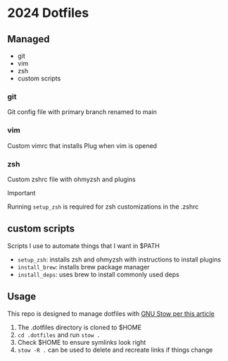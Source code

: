 # 2024 Dotfiles

## Managed
- git
- vim
- zsh
- custom scripts

### git
Git config file with primary branch renamed to main

### vim
Custom vimrc that installs Plug when vim is opened

### zsh
Custom zshrc file with ohmyzsh and plugins

> [!IMPORTANT]
> Running `setup_zsh` is required for zsh customizations in the .zshrc


## custom scripts
Scripts I use to automate things that I want in $PATH

- `setup_zsh`: installs zsh and ohmyzsh with instructions to install plugins
- `install_brew`: installs brew package manager
- `install_deps`: uses brew to install commonly used deps

## Usage
This repo is designed to manage dotfiles with [GNU Stow per this article](https://tamerlan.dev/how-i-manage-my-dotfiles-using-gnu-stow/)

1. The .dotfiles directory is cloned to $HOME
2. `cd .dotfiles` and run `stow .`
3. Check $HOME to ensure symlinks look right
4. `stow -R .` can be used to delete and recreate links if things change



